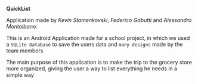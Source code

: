 **QuickList**

Application made by _Kevin Stamenkovski_, _Federico Gabutti_ and _Alessandro Montalbano_.

This is an Android Application made for a school project, in which we used a `SQLite Database` to save the users data and `many designs` made by the team members

The main purpose of this application is to make the trip to the grocery store more organized, giving the user a way to list everything he needs in a simple way
